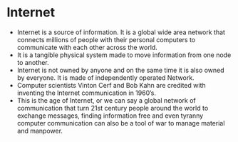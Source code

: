 # Internet


*	Internet is a source of information. It is a global wide area network that connects millions of people with their personal computers to communicate with each other across the world. 
*	It is a tangible physical system made to move information from one node to another.
*	Internet is not owned by anyone and on the same time it is also owned by everyone. It is made of independently operated Network.
*	Computer scientists Vinton Cerf and Bob Kahn are credited with inventing the Internet communication in 1960’s.
*	This is the age of Internet, or we can say a global network of communication that turn 21st century people around the world to exchange messages, finding information free and even tyranny computer communication can also be a tool of war to manage material and manpower.
